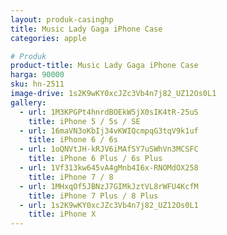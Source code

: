 ```yaml
---
layout: produk-casinghp
title: Music Lady Gaga iPhone Case
categories: apple

# Produk
product-title: Music Lady Gaga iPhone Case
harga: 90000
sku: hn-2511
image-drive: 1s2K9wKY0xcJZc3Vb4n7j82_UZ12Os0L1
gallery:
  - url: 1M3KPGPt4hnrdBOEkW5jX0sIK4tR-25uS
    title: iPhone 5 / 5s / SE
  - url: 16maVN3oKbIj34vKWIQcmpqG3tqV9k1uf
    title: iPhone 6 / 6s
  - url: 1oQNVtJH-kRJV6iMAfSY7uSWhVn3MCSFC
    title: iPhone 6 Plus / 6s Plus
  - url: 1Vf313kw645vA4gMnb4I6x-RNOMdOX258
    title: iPhone 7 / 8
  - url: 1MHxqOf5JBNzJ7GIMkJztVL8rWFU4KcfM
    title: iPhone 7 Plus / 8 Plus
  - url: 1s2K9wKY0xcJZc3Vb4n7j82_UZ12Os0L1
    title: iPhone X
---
```


